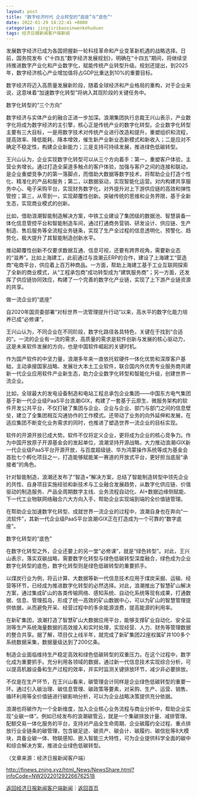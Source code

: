 ```yaml
---
layout: post
title: "数字经济时代 企业转型的“底座”与“底色”"
date: 2022-01-29 14:22:41 +0800
categories: jingjiribaoxinwenkehuduan
tags: 经济日报新闻客户端新闻
---
```

<p>发展数字经济已成为各国把握新一轮科技革命和产业变革新机遇的战略选择。日前，国务院发布《“十四五”数字经济发展规划》，明确在“十四五”期间，将继续坚持推进数字产业化和产业数字化，赋能传统产业转型升级。规划还提出，到2025年，数字经济核心产业增加值将占GDP比重达到10%的重要目标。</p>
 <p>数字经济将迈入高质量发展新阶段，随着全球经济和产业格局的重构，对于企业来说，这意味着“加速数字化转型”将纳入其现阶段的关键任务中。</p>
 <p>数字化转型的“三个方向”</p>
 <p>数字经济与实体产业的融合正进一步加深。浪潮集团执行总裁王兴山表示，产业数字化将成为数字经济的主引擎，核心正是传统产业的数字化转型。企业数字化转型主要有三大目标，一是用数字技术对传统产业进行改造和提升，重塑组织和流程，提高效率、降低能耗、降本增效，催生新产业新业态新模式和新收入；二是应对不确定不稳定性，构建企业新能力；三是支持可持续发展，推进绿色低碳转型。</p>
 <p>王兴山认为，企业实现数字化转型可以从三个方向着手：第一，重塑客户体验，主营业务增长。通过打造全渠道多触点的客户体验，加强与客户之间的连接和联动，是企业重塑竞争力的第一落脚点，而借助大数据等数字技术，将帮助企业打造个性化、精准化的产品和服务；第二，以数据驱动，实现智能化运营。对内构建共享服务中心、电子采购平台，实现财务数字化，对外提升对上下游供应链的高效和弹性管控；第三，从零到一，实现颠覆性创新。突破传统的思维和业务界限，基于全新生态，实现商业模式的创新。</p>
 <p>比如，借助浪潮智能制造解决方案，中铁工业建设了集团级的数据池、智慧装备一体化信息管控平台和智能制造车间，通过打通商务营销、研发设计、供应链、生产制造、售后服务等全流程业务链条，实现了生产全过程的信息透明化、预警化、趋势化，极大提升了其智能制造创新水平。</p>
 <p>推动颠覆性创新不仅要求数据互通、信息可视，还要有跨界视角，需要新业态的“滋养”。比如上海建工，此前通过与浪潮云ERP的合作，建设了上海建工“营造商”电商平台，供应着上百万种商品。一方面，帮助上海建工基于工业互联网探索了全新的商业模式，从“工程承包商”成功转型成为“建筑服务商”；另一方面，还发挥了供应链协同效应，构建了一个完善的数字化产业链，实现了上下游产业链资源的共享。</p>
 <p>做一流企业的“底座”</p>
 <p>自2020年国资委部署“对标世界一流管理提升行动”以来，高水平的数字化能力培养已成“必修课”。</p>
 <p>王兴山认为，不同企业在不同阶段，数字化路径各具特色，关键在于找到“合适的”。一流的企业有一流的需求，高质量的需求是软件创新与发展的核心驱动力，这是未来软件发展的方向，也是中国软件崛起的关键时机。</p>
 <p>作为国产软件的中坚力量，浪潮多年来一直依托软硬件一体化优势和深厚客户基础，主动承接国家战略、发展壮大本土工业软件，联合国内外优秀专业服务商共建新一代企业应用软件产业新生态，助力企业数字化转型和智能化升级，创建世界一流企业。</p>
 <p>比如，全球最大的发电设备制造和电站工程总承包企业集团——中国东方电气集团基于新一代企业级PaaS平台浪潮iGIX，构建了一套基于云原生、微服务架构的软件开发公共平台，不仅打破了集团与企业、企业与企业、部门与部门之间的信息壁垒，建立了全集团相互沟通协作的工作模式。还带动了业务的向外延伸和发展，在适应集团不断变化业务需求的同时，也推进了塑造世界一流企业的目标实现。</p>
 <p>软件的开源开放已成大势。软件不仅将定义企业，更将成为企业的核心竞争力。作为中国开放原子开源基金会的发起单位，浪潮坚持开源战略，大力推动浪潮iGIX新一代企业级PaaS平台开源开放，与百度超级链、华为鸿蒙操作系统等成为基金会首批七个孵化项目之一，打造能够赋能某一赛道的开放式平台，更好担当底层“承接者”的角色。</p>
 <p>针对智能制造，浪潮还发布了“智造+”解决方案，总结了智能制造转型中领先企业的共性、自身项目实施经验和新技术与工业融合发展趋势，从数字化供应链、价值驱动的制造服务、产品全周期数字主线、业务流程自动化、AI+数据边缘侧赋能、下一代工业物联网络融合六大方向入手，帮助企业实现端到端的全价值链管理。</p>
 <p>在帮助企业加速数字化转型、成就世界一流企业的过程中，浪潮自身也在奔向“一流软件”，其新一代企业级PaaS平台浪潮iGIX正在打造成为一个可靠的“数字底座”。</p>
 <p>数字化转型的“底色”</p>
 <p>在数字化转型之外，企业还要上的另一堂“必修课”，就是“绿色转型”。对此，王兴山表示，落实双碳战略，需要数字化转型与绿色低碳转型深度融合，绿色成为企业数字化转型的底色，数字化转型则是绿色低碳转型的重要抓手。</p>
 <p>以煤炭行业为例，将云计算、大数据等新一代信息技术应用于煤炭采掘、运输、经营等环节，已经成为推进数字化转型的必然选择。对此，浪潮推出了智慧矿山解决方案，通过集成矿山的各类传输网络、感知系统、自动化系统等现有成果，打通数据、信息、管理孤岛，形成了统一高效的矿山数据中心，可以为矿山的智慧管理提供依据，从而避免开采、经营过程中的多余能源浪费，提高能源的利用率。</p>
 <p>在新矿集团，浪潮打造了智慧矿山大数据应用平台，能够支撑矿业自动化、安全监测等生产系统海量数据的高效接入和实时处理，实现经营、人力、财务等管理数据的整合共享。据了解，项目仅上线半年，就完成了新矿集团22座权属矿井100多个系统数据采集，数据量级达到了200亿条。</p>
 <p>制造企业面临维持生产稳定高效和绿色低碳转型的双重压力。在这个过程中，数字化成为重要抓手。充分利用各领域的数据，通过新一代信息技术实现综合分析，可以提高机器设备和生产过程的效率，并实时监测关键排放环节，减少非必要排放。</p>
 <p>不仅是在生产环节，在王兴山看来，碳管理会计同样是企业绿色低碳转型的重要一环。通过引入碳治理、碳信息管理、碳政策等要素，对采购、生产、运营、销售、循环利用等全价值链进行碳影响分析，可以为企业战略决策提供充分依据。</p>
 <p>浪潮也将碳作为一个全新维度，加入企业核心业务流程与商业分析中，帮助企业实现“业碳一体”。例如已经发布的浪潮碳管云，就是一个集碳排放计量、减排管理、配额交易一体化服务的平台，支持对产品全生命周期、企业碳履约全过程、重点排放行业全链条的碳管理，包含碳足迹、碳资产、碳会计、碳履约、碳信批等8大模块，具备业碳一体、物联感知、嵌入智能三大特性，可为企业提供科学全面的碳中和综合解决方案，推进企业绿色低碳转型。</p><p class="em_media">（文章来源：经济日报新闻客户端）</p>

<http://finews.zning.xyz/html_News/NewsShare.html?infoCode=NW202201292266762518>

[返回经济日报新闻客户端新闻](//finews.withounder.com/category/jingjiribaoxinwenkehuduan.html)｜[返回首页](//finews.withounder.com/)